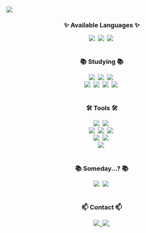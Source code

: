 <!--Title-->
# <div align="center">
 <img src="https://capsule-render.vercel.app/api?type=soft&color=timeGradient&height=120&section=header&text=Welcome%20to%20Jake%20Lee's%20GitHub&fontSize=60" />
</div>

<!--내용 부분-->
<h3 align="center">✨ Available Languages ✨</h3>
<div align="center">
  <img src="https://img.shields.io/badge/C++-20232a.svg?style=for-the-badge&logo=cplusplus&logoColor=00599C" />&nbsp
  <img src="https://img.shields.io/badge/C%23-239120?style=for-the-badge&logo=csharp&logoColor=white" />&nbsp;
  <img src="https://img.shields.io/badge/.NET-512BD4?style=for-the-badge&logo=.net&logoColor=white" />&nbsp;
</div>

<br>

<h3 align="center">📚 Studying 📚</h3>
<div align="center">
  <img src="https://img.shields.io/badge/Javascript-F7DF1E.svg?style=for-the-badge&logo=javascript&logoColor=20232a" />&nbsp
  <img src="https://img.shields.io/badge/Html5-E34F26.svg?style=for-the-badge&logo=html5&logoColor=white" />&nbsp
  <img src="https://img.shields.io/badge/Typescript-007ACC.svg?style=for-the-badge&logo=typescript&logoColor=white" />&nbsp;<br>
  <img src="https://img.shields.io/badge/React-20232a.svg?style=for-the-badge&logo=react&logoColor=61DAFB" />&nbsp
  <img src="https://img.shields.io/badge/Python-3670A0?style=for-the-badge&logo=python&logoColor=ffdd54" />&nbsp
  <img src="https://img.shields.io/badge/Tensorflow-FF6F00?style=for-the-badge&logo=tensorflow&logoColor=white" />&nbsp;
  <img src="https://img.shields.io/badge/Node.js-5FA04E?style=for-the-badge&logo=node.js&logoColor=white" />&nbsp;
</div>

<br>

<h3 align="center">🛠 Tools 🛠</h3>
<div align="center">
  <img src="https://img.shields.io/badge/Unity-000000?style=for-the-badge&logo=unity&logoColor=white" />&nbsp;
  <img src="https://img.shields.io/badge/Unreal%20Engine-000000?style=for-the-badge&logo=unrealengine&logoColor=white" />&nbsp;<br>
  <img src="https://img.shields.io/badge/git-F05033.svg?style=for-the-badge&logo=git&logoColor=white" />&nbsp
  <img src="https://img.shields.io/badge/github-181717.svg?style=for-the-badge&logo=github&logoColor=white" />&nbsp
  <img src="https://img.shields.io/badge/Notion-F3F3F3.svg?style=for-the-badge&logo=notion&logoColor=black" />&nbsp;<br>
  <img src="https://img.shields.io/badge/Visual%20Studio%20Code-007ACC?style=for-the-badge&logo=visual-studio-code&logoColor=white" />&nbsp;
  <img src="https://img.shields.io/badge/Visual%20Studio-5C2D91?style=for-the-badge&logo=visual-studio&logoColor=white" />&nbsp;<br>
  <img src="https://img.shields.io/badge/Zed-4D7B9D?style=for-the-badge&logo=zed&logoColor=white" />&nbsp;
</div>

<br>

<h3 align="center"> 📚 Someday...? 📚 </h3>
<div align="center">
  <img src="https://img.shields.io/badge/Go-00ADD8?style=for-the-badge&logo=go&logoColor=white" />&nbsp;
  <img src="https://img.shields.io/badge/Rust-000000?style=for-the-badge&logo=rust&logoColor=white" />&nbsp;
</div>

<br>

<h3 align="center">📫 Contact 📫</h3>
<div align="center">
  <a href="https://velog.io/@spring7s/posts">
    <img src="https://img.shields.io/badge/Velog-1EBC8F?style=for-the-badge&logo=velog&logoColor=white" />&nbsp
  </a>
  <a href="mailto:81spring7s@gmail.com">
    <img
      src="https://img.shields.io/badge/81spring7s@gmail.com-D14836?style=for-the-badge&logo=gmail&logoColor=white"/>&nbsp
  </a>
</div>
